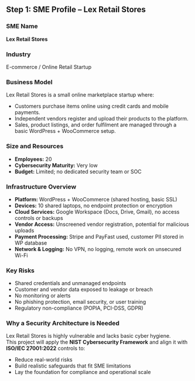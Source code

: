 ## Step 1: SME Profile – Lex Retail Stores

### SME Name  
**Lex Retail Stores**

### Industry  
E-commerce / Online Retail Startup

### Business Model  
Lex Retail Stores is a small online marketplace startup where:
- Customers purchase items online using credit cards and mobile payments.
- Independent vendors register and upload their products to the platform.
- Sales, product listings, and order fulfilment are managed through a basic WordPress + WooCommerce setup.

### Size and Resources  
- **Employees:** 20  
- **Cybersecurity Maturity:** Very low  
- **Budget:** Limited; no dedicated security team or SOC

### Infrastructure Overview  
- **Platform:** WordPress + WooCommerce (shared hosting, basic SSL)  
- **Devices:** 10 shared laptops, no endpoint protection or encryption  
- **Cloud Services:** Google Workspace (Docs, Drive, Gmail), no access controls or backups  
- **Vendor Access:** Unscreened vendor registration, potential for malicious uploads  
- **Payment Processing:** Stripe and PayFast used, customer PII stored in WP database  
- **Network & Logging:** No VPN, no logging, remote work on unsecured Wi-Fi  

### Key Risks  
- Shared credentials and unmanaged endpoints  
- Customer and vendor data exposed to leakage or breach  
- No monitoring or alerts  
- No phishing protection, email security, or user training  
- Regulatory non-compliance (POPIA, PCI-DSS, GDPR)

### Why a Security Architecture is Needed  
Lex Retail Stores is highly vulnerable and lacks basic cyber hygiene.  
This project will apply the **NIST Cybersecurity Framework** and align it with **ISO/IEC 27001:2022** controls to:
- Reduce real-world risks  
- Build realistic safeguards that fit SME limitations  
- Lay the foundation for compliance and operational scale
